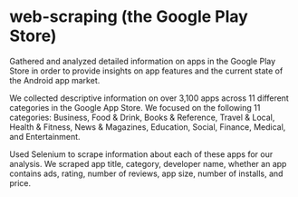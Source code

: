 # web-scraping (the Google Play Store)

Gathered and analyzed detailed information on apps in the Google Play Store in order to provide insights on app features and the 
current state of the Android app market.

We collected descriptive information on over 3,100 apps across 11 different categories in the Google App Store. We focused on 
the following 11 categories: Business, Food & Drink, Books & Reference, Travel & Local, Health & Fitness, News & Magazines, 
Education, Social, Finance, Medical, and Entertainment.

Used Selenium to scrape information about each of these apps for our analysis. We scraped app title, category, developer name, 
whether an app contains ads, rating, number of reviews, app size, number of installs, and price.
